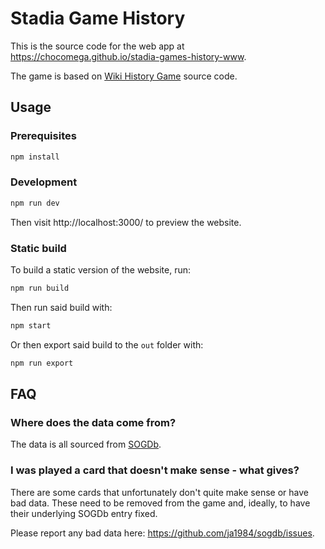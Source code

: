 # Stadia Game History

This is the source code for the web app at https://chocomega.github.io/stadia-games-history-www.

The game is based on [Wiki History Game](https://github.com/tom-james-watson/wikitrivia) source code.

## Usage

### Prerequisites

```bash
npm install
```

### Development

```bash
npm run dev
```

Then visit http://localhost:3000/ to preview the website.

### Static build

To build a static version of the website, run:

```bash
npm run build
```

Then run said build with:

```bash
npm start
```

Or then export said build to the `out` folder with:

```bash
npm run export
```

## FAQ

### Where does the data come from?

The data is all sourced from [SOGDb](https://github.com/ja1984/sogdb).

### I was played a card that doesn't make sense - what gives?

There are some cards that unfortunately don't quite make sense or have bad data. These need to be removed from the game and, ideally, to have their underlying SOGDb entry fixed.

Please report any bad data here: https://github.com/ja1984/sogdb/issues.
